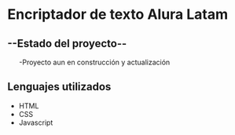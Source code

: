 <h1>Encriptador de texto Alura Latam</h1>
<h2>--Estado del proyecto--</h2>
<ul>
-Proyecto aun en construcción y actualización 
</ul>

<H2>Lenguajes utilizados</H2>
<ul> 
  <li>HTML</li>
   <li>CSS</li>
   <li>Javascript</li>
</ul>

